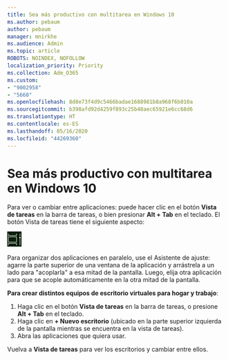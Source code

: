 ```yaml
---
title: Sea más productivo con multitarea en Windows 10
ms.author: pebaum
author: pebaum
manager: mnirkhe
ms.audience: Admin
ms.topic: article
ROBOTS: NOINDEX, NOFOLLOW
localization_priority: Priority
ms.collection: Adm_O365
ms.custom:
- "9002958"
- "5660"
ms.openlocfilehash: 8d8e73f4d9c5466badae1688981b8a968f6b010a
ms.sourcegitcommit: b398afd92d4259f893c25b48aec65921e6cc68d6
ms.translationtype: HT
ms.contentlocale: es-ES
ms.lasthandoff: 05/16/2020
ms.locfileid: "44269360"
---
```

# <a name="do-more-with-multitasking-in-windows-10"></a>Sea más productivo con multitarea en Windows 10

Para ver o cambiar entre aplicaciones: puede hacer clic en el botón **Vista de tareas** en la barra de tareas, o bien presionar **Alt + Tab** en el teclado. El botón Vista de tareas tiene el siguiente aspecto:

![Botón Vista de tareas](media/task-view.png)

Para organizar dos aplicaciones en paralelo, use el Asistente de ajuste: agarre la parte superior de una ventana de la aplicación y arrástrela a un lado para "acoplarla" a esa mitad de la pantalla. Luego, elija otra aplicación para que se acople automáticamente en la otra mitad de la pantalla.

**Para crear distintos equipos de escritorio virtuales para hogar y trabajo**:

1. Haga clic en el botón **Vista de tareas** en la barra de tareas, o presione **Alt + Tab** en el teclado.
2. Haga clic en **+ Nuevo escritorio** (ubicado en la parte superior izquierda de la pantalla mientras se encuentra en la vista de tareas).
3. Abra las aplicaciones que quiera usar. 

Vuelva a **Vista de tareas** para ver los escritorios y cambiar entre ellos.

